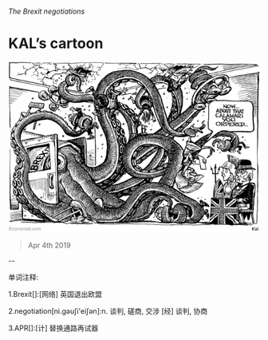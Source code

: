 ###### The Brexit negotiations

# KAL’s cartoon 

![image](images/20190406_WWD000.jpg) 

> Apr 4th 2019 

-- 

 单词注释:

1.Brexit[]:[网络] 英国退出欧盟 

2.negotiation[ni.gәuʃi'eiʃәn]:n. 谈判, 磋商, 交涉 [经] 谈判, 协商 

3.APR[]:[计] 替换通路再试器 

